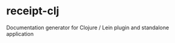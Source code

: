 receipt-clj
===========

Documentation generator for Clojure / Lein plugin and standalone application
